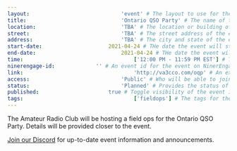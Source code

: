 ```yaml
---
layout:								'event' # The layout to use for the event page. This should never be changed.
title:								'Ontario QSO Party' # The name of the event.
location:							'TBA' # The location or building of the event.
street:								'TBA' # The street address of the event.
address:							'TBA' # The city and state of the event.
start-date:						2021-04-24 # THe date the event will start. YYYY-MM-DD.
end-date:							2021-04-24 # THe date the event will end. YYYY-MM-DD.
time:									['12:00 PM - 11:59 PM EST'] # The time range of the event. Does not include travel. An array of times for multi-day events.
ninerengage-id:				'' # An event id for the event on NinerEngage. Optional.
link:									'http://va3cco.com/oqp' # An external link to the event. Optional.
access:								'Public' # Who will be able to join us for the event. Values: 'Club', 'School', or 'Public'.
status:								'Planned' # Provides the status of the event. Values: 'Attending', 'Planned', 'Cancelled'.
published:						true # Toggle visibility of the event in feeds.
tags:									['fieldops'] # The tags for the event.
---
```



The Amateur Radio Club will be hosting a field ops for the Ontario QSO Party. Details will be provided closer to the event.

[Join our Discord](https://ninerengage.uncc.edu/news/174684) for up-to-date event information and announcements.

